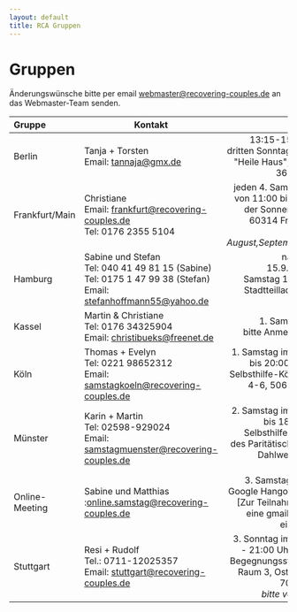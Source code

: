 ```yaml
---
layout: default
title: RCA Gruppen
---
```

# Gruppen

Änderungswünsche bitte per email <webmaster@recovering-couples.de> an das Webmaster-Team senden.

| Gruppe | Kontakt | Termin                       |
|:------ | ------- | ---------------------------: |
| Berlin | Tanja + Torsten<br>Email: <tannaja@gmx.de> |  13:15-15:15 Uhr jeder dritten Sonntag im Monat, Im "Heile Haus", Waldemarstr. 36, 10999 Berlin |
| Frankfurt/Main | Christiane<br>Email: <frankfurt@recovering-couples.de><br>Tel: 0176 2355 5104 | jeden 4. Samstag im Monat  von 11:00 bis 12:30 Uhr  in der Sonnemannstraße 3,  60314 Frankfurt, 6. OG  *(NICHT im August,September+Oktober)*|
| Hamburg | Sabine und Stefan<br>Tel: 040 41 49 81 15 (Sabine)<br>Tel: 0175 1 47 99 38 (Stefan)<br>Email: <stefanhoffmann55@yahoo.de> | nächste Treffen 15.9./29.9./13.10.,<br>Samstag 18 - 20:00 Uhr<br>Stadtteilladen Eimsbüttel<br>Hellkamp 56 |
| Kassel | Martin & Christiane<br>Tel: 0176 34325904<br>Email: <christibueks@freenet.de> | 1. Samstag im Monat<br> bitte Anmelden per Email |
| Köln | Thomas + Evelyn<br>Tel: 0221 98652312<br>Email: <samstagkoeln@recovering-couples.de> | 1. Samstag im Monat 18:00 bis 20:00 Uhr Haus der Selbsthilfe-Köln, Marsilstein 4-6, 50676 Köln (Nähe Neumarkt) |
| Münster | Karin + Martin<br>Tel: 02598-929024<br>Email: <samstagmuenster@recovering-couples.de> | 2. Samstag im Monat 16:00 bis 18:00 Uhr  in der Selbsthilfe-Kontaktstelle des Paritätischen Zentrums, Dahlweg 112, 48153 Münster |
| Online-Meeting | Sabine und Matthias<br>:<online.samstag@recovering-couples.de> | 3. Samstag im Monat via Google Hangout: 18-20 Uhr [Zur Teilnahme braucht ihr eine gmail-Adresse und eine <a href="mailto:online.samstag@recovering-couples.de?subject=[Anmeldung RCA-Onlinemeeting]">Einladung</a>.] |
| Stuttgart | Resi + Rudolf<br>Tel.: 0711-12025357<br>Email: <stuttgart@recovering-couples.de> | 3. Sonntag im Monat 19:00 - 21:00 Uhr in der AWO-Begegnungsstätte Stuttgart, Raum 3, Ostendstraße 83, 70188 Stuttgart<br> *bitte vorher anrufen!* | 

